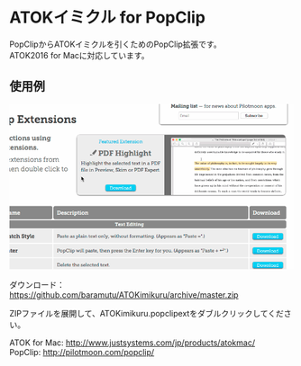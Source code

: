 # ATOKイミクル for PopClip

PopClipからATOKイミクルを引くためのPopClip拡張です。<br />
ATOK2016 for Macに対応しています。

## 使用例
![使用例](https://github.com/baramutu/ATOKimikuru/blob/images/atokimikuru_popclip.gif)


ダウンロード：https://github.com/baramutu/ATOKimikuru/archive/master.zip

ZIPファイルを展開して、ATOKimikuru.popclipextをダブルクリックしてください。

ATOK for Mac: http://www.justsystems.com/jp/products/atokmac/ <br />
PopClip: http://pilotmoon.com/popclip/
